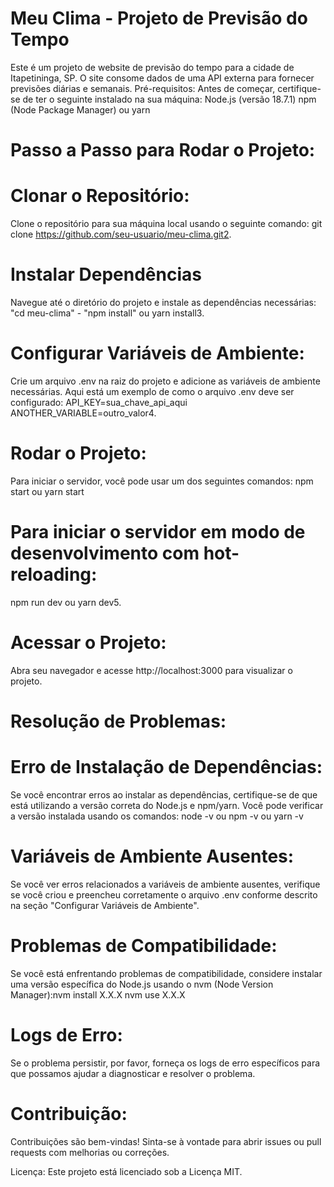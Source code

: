 # Meu Clima - Projeto de Previsão do Tempo

Este é um projeto de website de previsão do tempo para a cidade de Itapetininga, SP. O site consome dados de uma API externa para fornecer previsões diárias e semanais. Pré-requisitos:
Antes de começar, certifique-se de ter o seguinte instalado na sua máquina: Node.js (versão 18.7.1) npm (Node Package Manager) ou yarn

# Passo a Passo para Rodar o Projeto:

# Clonar o Repositório:
Clone o repositório para sua máquina local usando o seguinte comando: git clone https://github.com/seu-usuario/meu-clima.git2. 

# Instalar Dependências 
Navegue até o diretório do projeto e instale as dependências necessárias: "cd meu-clima" - 
"npm install" ou yarn install3. 

# Configurar Variáveis de Ambiente:
Crie um arquivo .env na raiz do projeto e adicione as variáveis de ambiente necessárias. Aqui está um exemplo de como o arquivo .env deve ser configurado: API_KEY=sua_chave_api_aqui
ANOTHER_VARIABLE=outro_valor4. 

# Rodar o Projeto:
Para iniciar o servidor, você pode usar um dos seguintes comandos: npm start ou yarn start

# Para iniciar o servidor em modo de desenvolvimento com hot-reloading: 
npm run dev ou
yarn dev5.

# Acessar o Projeto:
Abra seu navegador e acesse http://localhost:3000 para visualizar o projeto.

# Resolução de Problemas:

# Erro de Instalação de Dependências:
Se você encontrar erros ao instalar as dependências, certifique-se de que está utilizando a versão correta do Node.js e npm/yarn. Você pode verificar a versão instalada usando os comandos: node -v ou npm -v ou yarn -v

# Variáveis de Ambiente Ausentes:
Se você ver erros relacionados a variáveis de ambiente ausentes, verifique se você criou e preencheu corretamente o arquivo .env conforme descrito na seção "Configurar Variáveis de Ambiente".

# Problemas de Compatibilidade:
Se você está enfrentando problemas de compatibilidade, considere instalar uma versão específica do Node.js usando o nvm (Node Version Manager):nvm install X.X.X
nvm use X.X.X

# Logs de Erro:
Se o problema persistir, por favor, forneça os logs de erro específicos para que possamos ajudar a diagnosticar e resolver o problema.

# Contribuição:
Contribuições são bem-vindas! Sinta-se à vontade para abrir issues ou pull requests com melhorias ou correções.

Licença: Este projeto está licenciado sob a Licença MIT.
